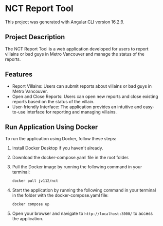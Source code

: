 # NCT Report Tool

This project was generated with [Angular CLI](https://github.com/angular/angular-cli) version 16.2.9.

## Project Description

The NCT Report Tool is a web application developed for users to report villains or bad guys in Metro Vancouver and manage the status of the reports.

## Features

- Report Villains: Users can submit reports about villains or bad guys in Metro Vancouver.
- Open and Close Reports: Users can open new reports and close existing reports based on the status of the villain.
- User-friendly Interface: The application provides an intuitive and easy-to-use interface for reporting and managing villains.

## Run Application Using Docker

To run the application using Docker, follow these steps:

1. Install Docker Desktop if you haven't already.

2. Download the docker-compose.yaml file in the root folder.

3. Pull the Docker image by running the following command in your terminal:
    ```bash
    docker pull jv112/nct
    ```

4. Start the application by running the following command in your terminal in the folder with the docker-compose.yaml file:
    ```bash
    docker compose up
    ```

5. Open your browser and navigate to `http://localhost:3000/` to access the application.